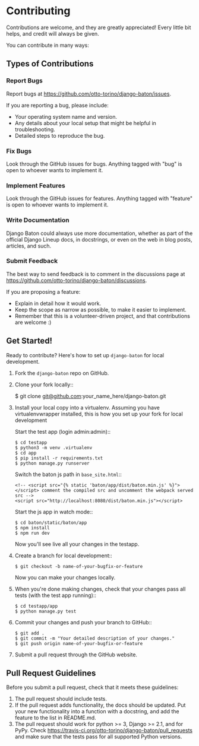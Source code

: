 # Contributing

Contributions are welcome, and they are greatly appreciated! Every
little bit helps, and credit will always be given.

You can contribute in many ways:

## Types of Contributions

### Report Bugs

Report bugs at https://github.com/otto-torino/django-baton/issues.

If you are reporting a bug, please include:

* Your operating system name and version.
* Any details about your local setup that might be helpful in troubleshooting.
* Detailed steps to reproduce the bug.

### Fix Bugs

Look through the GitHub issues for bugs. Anything tagged with "bug"
is open to whoever wants to implement it.

### Implement Features

Look through the GitHub issues for features. Anything tagged with "feature"
is open to whoever wants to implement it.

### Write Documentation

Django Baton could always use more documentation, whether as part of the 
official Django Lineup docs, in docstrings, or even on the web in blog posts,
articles, and such.

### Submit Feedback

The best way to send feedback is to comment in the discussions page at https://github.com/otto-torino/django-baton/discussions.

If you are proposing a feature:

* Explain in detail how it would work.
* Keep the scope as narrow as possible, to make it easier to implement.
* Remember that this is a volunteer-driven project, and that contributions
  are welcome :)

## Get Started!

Ready to contribute? Here's how to set up `django-baton` for local development.

1. Fork the `django-baton` repo on GitHub.
2. Clone your fork locally::

    $ git clone git@github.com:your_name_here/django-baton.git

3. Install your local copy into a virtualenv. Assuming you have virtualenvwrapper installed, this is how you set up your fork for local development

    Start the test app (login admin:admin)::

    ```
    $ cd testapp
    $ python3 -m venv .virtualenv
    $ cd app
    $ pip install -r requirements.txt
    $ python manage.py runserver
    ```

    Switch the baton js path in `base_site.html`::

    ```
    <!-- <script src="{% static 'baton/app/dist/baton.min.js' %}"></script> comment the compiled src and uncomment the webpack served src -->
    <script src="http://localhost:8080/dist/baton.min.js"></script>
    ```

    Start the js app in watch mode::

    ```
    $ cd baton/static/baton/app
    $ npm install
    $ npm run dev
    ```

    Now you'll see live all your changes in the testapp.

4. Create a branch for local development::

    ```
    $ git checkout -b name-of-your-bugfix-or-feature
    ```

   Now you can make your changes locally.

5. When you're done making changes, check that your changes pass all tests (with the test app running)::

    ```
    $ cd testapp/app
    $ python manage.py test
    ```

6. Commit your changes and push your branch to GitHub::

    ```
    $ git add .
    $ git commit -m "Your detailed description of your changes."
    $ git push origin name-of-your-bugfix-or-feature
    ```

7. Submit a pull request through the GitHub website.

## Pull Request Guidelines

Before you submit a pull request, check that it meets these guidelines:

1. The pull request should include tests.
2. If the pull request adds functionality, the docs should be updated. Put
   your new functionality into a function with a docstring, and add the
   feature to the list in README.md.
3. The pull request should work for python >= 3, Django >= 2.1, and for PyPy. Check 
   https://travis-ci.org/otto-torino/django-baton/pull_requests
   and make sure that the tests pass for all supported Python versions.
